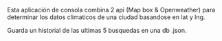Esta aplicación de consola combina 2 api (Map box & Openweather) para determinar los datos climaticos de una ciudad basandose en lat y lng. 

Guarda un historial de las ultimas 5 busquedas en una db .json.